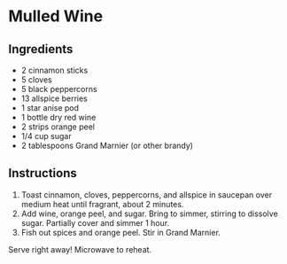 # Mulled Wine

## Ingredients

- 2 cinnamon sticks
- 5 cloves
- 5 black peppercorns
- 13 allspice berries
- 1 star anise pod
- 1 bottle dry red wine
- 2 strips orange peel
- 1/4 cup sugar
- 2 tablespoons Grand Marnier (or other brandy)

## Instructions

1. Toast cinnamon, cloves, peppercorns, and allspice in saucepan over medium heat until fragrant, about 2 minutes.
2. Add wine, orange peel, and sugar. Bring to simmer, stirring to dissolve sugar. Partially cover and simmer 1 hour.
2. Fish out spices and orange peel. Stir in Grand Marnier.

Serve right away! Microwave to reheat.
